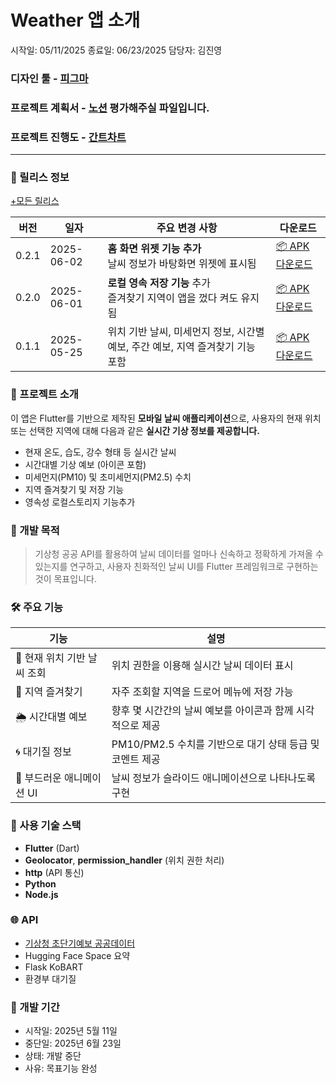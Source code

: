 # Weather 앱 소개

시작일: 05/11/2025 
종료일: 06/23/2025 
담당자: 김진영  




### 디자인 툴 - [피그마](https://www.figma.com/design/ttHZrIvWEsbmKpuHlHbROI/Weather?node-id=8-33&t=z0YeE2T4QWUhpgm8-1)  

### 프로젝트 계획서 - [노션](https://www.notion.so/1fa4f7ca3dd9814ca017db686fb3501c?pvs=4)  평가해주실 파일입니다.  

### 프로젝트 진행도 - [간트차트](https://www.notion.so/1fa4f7ca3dd9806ea3a8f954c73a61cb?v=1fa4f7ca3dd981429a1c000c4c265773&pvs=4) 

---

### 🚀 릴리스 정보

[+모든 릴리스](https://github.com/izuna69/weather/releases/tag/Main)

| 버전   | 일자        | 주요 변경 사항                                                                 | 다운로드 |
|--------|-------------|----------------------------------------------------------------------------------|-----------|
| 0.2.1  | 2025-06-02  | **홈 화면 위젯 기능 추가**<br>날씨 정보가 바탕화면 위젯에 표시됨                            | [📦 APK 다운로드](https://github.com/izuna69/weather/releases/download/v0.2.1/app-release_0.2.1.apk) |
| 0.2.0  | 2025-06-01  | **로컬 영속 저장 기능** 추가<br>즐겨찾기 지역이 앱을 껐다 켜도 유지됨                   | [📦 APK 다운로드](https://github.com/izuna69/weather/releases/download/0.2.0/app-release_0.2.0.apk) |
| 0.1.1  | 2025-05-25  | 위치 기반 날씨, 미세먼지 정보, 시간별 예보, 주간 예보, 지역 즐겨찾기 기능 포함             | [📦 APK 다운로드](https://github.com/izuna69/weather/releases/download/Main/app-release_0.1.1.zip) |



### 🧾 프로젝트 소개

이 앱은 Flutter를 기반으로 제작된 **모바일 날씨 애플리케이션**으로, 사용자의 현재 위치 또는 선택한 지역에 대해 다음과 같은 **실시간 기상 정보를 제공합니다.**

- 현재 온도, 습도, 강수 형태 등 실시간 날씨
- 시간대별 기상 예보 (아이콘 포함)
- 미세먼지(PM10) 및 초미세먼지(PM2.5) 수치
- 지역 즐겨찾기 및 저장 기능
- 영속성 로컬스토리지 기능추가 


### 🎯 개발 목적

> 기상청 공공 API를 활용하여 날씨 데이터를 얼마나 신속하고 정확하게 가져올 수 있는지를 연구하고, 사용자 친화적인 날씨 UI를 Flutter 프레임워크로 구현하는 것이 목표입니다.
> 

### 🛠️ 주요 기능

| 기능 | 설명 |
| --- | --- |
| 📍 현재 위치 기반 날씨 조회 | 위치 권한을 이용해 실시간 날씨 데이터 표시 |
| 📁 지역 즐겨찾기 | 자주 조회할 지역을 드로어 메뉴에 저장 가능 |
| 🌦 시간대별 예보 | 향후 몇 시간간의 날씨 예보를 아이콘과 함께 시각적으로 제공 |
| 🌀 대기질 정보 | PM10/PM2.5 수치를 기반으로 대기 상태 등급 및 코멘트 제공 |
| 🎨 부드러운 애니메이션 UI | 날씨 정보가 슬라이드 애니메이션으로 나타나도록 구현 |

### 🧱 사용 기술 스택

- **Flutter** (Dart)
- **Geolocator**, **permission_handler** (위치 권한 처리)
- **http** (API 통신)
- **Python**
- **Node.js**

### 🌐 API

- [기상청 초단기예보 공공데이터](https://www.data.go.kr/iim/api/selectAPIAcountView.do) 
- Hugging Face Space 요약 
- Flask KoBART
- 환경부 대기질 



### 📅 개발 기간

- 시작일: 2025년 5월 11일
- 중단일: 2025년 6월 23일
- 상태: 개발 중단
- 사유: 목표기능 완성
